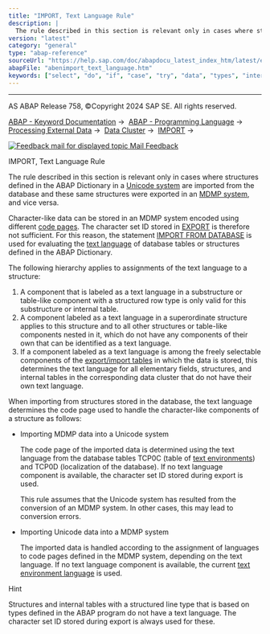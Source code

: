 ```yaml
---
title: "IMPORT, Text Language Rule"
description: |
  The rule described in this section is relevant only in cases where structures defined in the ABAP Dictionary in a Unicode system(https://help.sap.com/doc/abapdocu_latest_index_htm/latest/en-US/abenunicode_system_glosry.htm 'Glossary Entry') are imported from the database and these same structures
version: "latest"
category: "general"
type: "abap-reference"
sourceUrl: "https://help.sap.com/doc/abapdocu_latest_index_htm/latest/en-US/abenimport_text_language.htm"
abapFile: "abenimport_text_language.htm"
keywords: ["select", "do", "if", "case", "try", "data", "types", "internal-table", "abenimport", "text", "language"]
---
```


* * *

AS ABAP Release 758, ©Copyright 2024 SAP SE. All rights reserved.

[ABAP - Keyword Documentation](https://help.sap.com/doc/abapdocu_latest_index_htm/latest/en-US/abenabap.htm) →  [ABAP - Programming Language](https://help.sap.com/doc/abapdocu_latest_index_htm/latest/en-US/abenabap_reference.htm) →  [Processing External Data](https://help.sap.com/doc/abapdocu_latest_index_htm/latest/en-US/abenabap_language_external_data.htm) →  [Data Cluster](https://help.sap.com/doc/abapdocu_latest_index_htm/latest/en-US/abendata_cluster.htm) →  [IMPORT](https://help.sap.com/doc/abapdocu_latest_index_htm/latest/en-US/abapimport_data_cluster.htm) → 

 [![](Mail.gif?object=Mail.gif "Feedback mail for displayed topic") Mail Feedback](mailto:f1_help@sap.com?subject=Feedback%20on%20ABAP%20Documentation&body=Document:%20IMPORT%2C%20Text%20Language%20Rule%2C%20ABENIMPORT_TEXT_LANGUAGE%2C%20758%0D%0A%0D%0AError:%0D%0A%0D%0A%0D%0A%0D%0ASuggestion%20for%20improvement:)

IMPORT, Text Language Rule

The rule described in this section is relevant only in cases where structures defined in the ABAP Dictionary in a [Unicode system](https://help.sap.com/doc/abapdocu_latest_index_htm/latest/en-US/abenunicode_system_glosry.htm "Glossary Entry") are imported from the database and these same structures were exported in an [MDMP system](https://help.sap.com/doc/abapdocu_latest_index_htm/latest/en-US/abenmdmp-system_glosry.htm "Glossary Entry"), and vice versa.

Character-like data can be stored in an MDMP system encoded using different [code pages](https://help.sap.com/doc/abapdocu_latest_index_htm/latest/en-US/abencodepage_glosry.htm "Glossary Entry"). The character set ID stored in [EXPORT](https://help.sap.com/doc/abapdocu_latest_index_htm/latest/en-US/abapexport_data_cluster.htm) is therefore not sufficient. For this reason, the statement [IMPORT FROM DATABASE](https://help.sap.com/doc/abapdocu_latest_index_htm/latest/en-US/abapimport_medium.htm) is used for evaluating the [text language](https://help.sap.com/doc/abapdocu_latest_index_htm/latest/en-US/abentext_language_glosry.htm "Glossary Entry") of database tables or structures defined in the ABAP Dictionary.

The following hierarchy applies to assignments of the text language to a structure:

1.  A component that is labeled as a text language in a substructure or table-like component with a structured row type is only valid for this substructure or internal table.
2.  A component labeled as a text language in a superordinate structure applies to this structure and to all other structures or table-like components nested in it, which do not have any components of their own that can be identified as a text language.
3.  If a component labeled as a text language is among the freely selectable components of the [export/import tables](https://help.sap.com/doc/abapdocu_latest_index_htm/latest/en-US/abenexport_import_table_glosry.htm "Glossary Entry") in which the data is stored, this determines the text language for all elementary fields, structures, and internal tables in the corresponding data cluster that do not have their own text language.

When importing from structures stored in the database, the text language determines the code page used to handle the character-like components of a structure as follows:

-   Importing MDMP data into a Unicode system
    
    The code page of the imported data is determined using the text language from the database tables TCP0C (table of [text environments](https://help.sap.com/doc/abapdocu_latest_index_htm/latest/en-US/abentext_environment_glosry.htm "Glossary Entry")) and TCP0D (localization of the database). If no text language component is available, the character set ID stored during export is used.
    
    This rule assumes that the Unicode system has resulted from the conversion of an MDMP system. In other cases, this may lead to conversion errors.
    
-   Importing Unicode data into a MDMP system
    
    The imported data is handled according to the assignment of languages to code pages defined in the MDMP system, depending on the text language. If no text language component is available, the current [text environment language](https://help.sap.com/doc/abapdocu_latest_index_htm/latest/en-US/abentext_env_langu_glosry.htm "Glossary Entry") is used.
    

Hint

Structures and internal tables with a structured line type that is based on types defined in the ABAP program do not have a text language. The character set ID stored during export is always used for these.